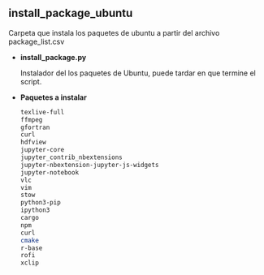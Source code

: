 ## install_package_ubuntu

Carpeta que instala los paquetes de ubuntu a partir del archivo package_list.csv

- **install_package.py**

  Instalador del los paquetes de Ubuntu, puede tardar en que termine el script.

- **Paquetes a instalar**
  ```bash
  texlive-full
  ffmpeg
  gfortran
  curl
  hdfview
  jupyter-core
  jupyter_contrib_nbextensions
  jupyter-nbextension-jupyter-js-widgets
  jupyter-notebook
  vlc
  vim
  stow
  python3-pip
  ipython3
  cargo
  npm
  curl
  cmake
  r-base
  rofi
  xclip
  ```
